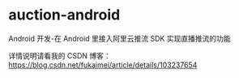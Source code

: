 # auction-android

Android 开发-在 Android 里接入阿里云推流 SDK 实现直播推流的功能

详情说明请看我的 CSDN 博客： https://blog.csdn.net/fukaimei/article/details/103237654
